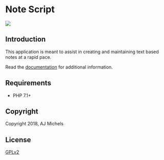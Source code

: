 # Note Script
[![](https://travis-ci.org/ajmichels/note-script.svg?branch=master)](https://travis-ci.org/ajmichels/note-script)

## Introduction
This application is meant to assist in creating and maintaining text based notes at a rapid pace.

Read the [documentation](http://ajmichels.github.io/note-script/) for additional information.

## Requirements
* PHP 7.1+

## Copyright
Copyright 2018, AJ Michels

## License
[GPLv2](https://www.gnu.org/licenses)
